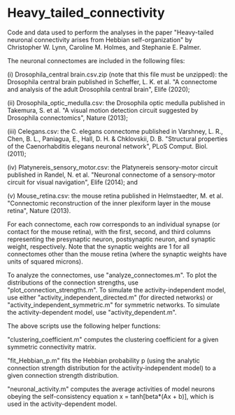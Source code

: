 # Heavy_tailed_connectivity
Code and data used to perform the analyses in the paper "Heavy-tailed neuronal connectivity arises from Hebbian self-organization" by Christopher W. Lynn, Caroline M. Holmes, and Stephanie E. Palmer.

The neuronal connectomes are included in the following files:

(i) Drosophila_central brain.csv.zip (note that this file must be unzipped): the Drosophila central brain published in Scheffer, L. K. et al. "A connectome and analysis of the adult Drosophila central brain", Elife (2020);

(ii) Drosophila_optic_medulla.csv: the Drosophila optic medulla published in Takemura, S. et al. "A visual motion detection circuit suggested by Drosophila connectomics", Nature (2013);

(iii) Celegans.csv: the C. elegans connectome published in Varshney, L. R., Chen, B. L., Paniagua, E., Hall, D. H. & Chklovskii, D. B. "Structural properties of the Caenorhabditis elegans neuronal network", PLoS Comput. Biol. (2011);

(iv) Platynereis_sensory_motor.csv: the Platynereis sensory-motor circuit published in Randel, N. et al. "Neuronal connectome of a sensory-motor circuit for visual navigation", Elife (2014); and

(v) Mouse_retina.csv: the mouse retina published in Helmstaedter, M. et al. "Connectomic reconstruction of the inner plexiform layer in the mouse retina", Nature (2013).

For each connectome, each row corresponds to an individual synapse (or contact for the mouse retina), with the first, second, and third columns representing the presynaptic neuron, postsynaptic neuron, and synaptic weight, respectively. Note that the synaptic weights are 1 for all connectomes other than the mouse retina (where the synaptic weights have units of squared microns).

To analyze the connectomes, use "analyze_connectomes.m". To plot the distributions of the connection strengths, use "plot_connection_strengths.m". To simulate the activity-independent model, use either "activity_independent_directed.m" (for directed networks) or "activity_independent_symmetric.m" for symmetric networks. To simulate the activity-dependent model, use "activity_dependent.m".

The above scripts use the following helper functions:

"clustering_coefficient.m" computes the clustering coefficient for a given symmetric connectivity matrix.

"fit_Hebbian_p.m" fits the Hebbian probability p (using the analytic connection strength distribution for the activity-independent model) to a given connection strength distribution.

"neuronal_activity.m" computes the average activities of model neurons obeying the self-consistency equation x = tanh[beta*(Ax + b)], which is used in the activity-dependent model.

